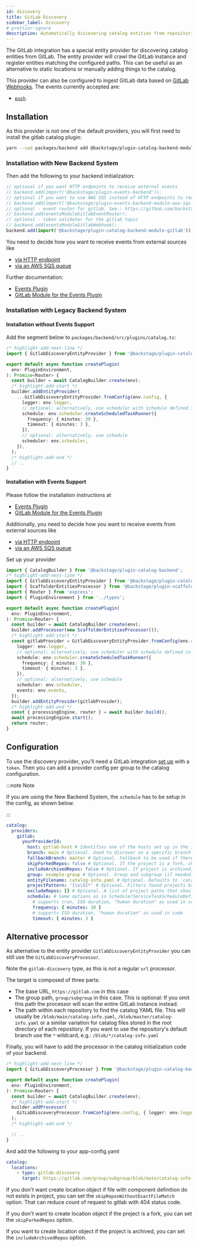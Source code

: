 ```yaml
---
id: discovery
title: GitLab Discovery
sidebar_label: Discovery
# prettier-ignore
description: Automatically discovering catalog entities from repositories in GitLab
---
```


The GitLab integration has a special entity provider for discovering catalog
entities from GitLab. The entity provider will crawl the GitLab instance and register
entities matching the configured paths. This can be useful as an alternative to
static locations or manually adding things to the catalog.

This provider can also be configured to ingest GitLab data based on [GitLab Webhooks](https://docs.gitlab.com/ee/user/project/integrations/webhooks.html#configure-a-webhook-in-gitlab). The events currently accepted are:

- [`push`](https://docs.gitlab.com/ee/user/project/integrations/webhook_events.html#push-events).

## Installation

As this provider is not one of the default providers, you will first need to install
the gitlab catalog plugin:

```bash title="From your Backstage root directory"
yarn --cwd packages/backend add @backstage/plugin-catalog-backend-module-gitlab
```

### Installation with New Backend System

Then add the following to your backend initialization:

```ts title="packages/backend/src/index.ts
// optional if you want HTTP endpoints to receive external events
// backend.add(import('@backstage/plugin-events-backend'));
// optional if you want to use AWS SQS instead of HTTP endpoints to receive external events
// backend.add(import('@backstage/plugin-events-backend-module-aws-sqs'));
// optional - event router for gitlab. See.: https://github.com/backstage/backstage/blob/master/plugins/events-backend-module-gitlab/README.md
// backend.add(eventsModuleGitlabEventRouter);
// optional - token validator for the gitlab topic
// backend.add(eventsModuleGitlabWebhook);
backend.add(import('@backstage/plugin-catalog-backend-module-gitlab'));
```

You need to decide how you want to receive events from external sources like

- [via HTTP endpoint](https://github.com/backstage/backstage/blob/master/plugins/events-backend/README.md#configuration)
- [via an AWS SQS queue](https://github.com/backstage/backstage/tree/master/plugins/events-backend-module-aws-sqs/README.md)

Further documentation:

- [Events Plugin](https://github.com/backstage/backstage/tree/master/plugins/events-backend/README.md)
- [GitLab Module for the Events Plugin](https://github.com/backstage/backstage/blob/master/plugins/events-backend-module-gitlab/README.md)

### Installation with Legacy Backend System

#### Installation without Events Support

Add the segment below to `packages/backend/src/plugins/catalog.ts`:

```ts title="packages/backend/src/plugins/catalog.ts"
/* highlight-add-next-line */
import { GitlabDiscoveryEntityProvider } from '@backstage/plugin-catalog-backend-module-gitlab';

export default async function createPlugin(
  env: PluginEnvironment,
): Promise<Router> {
  const builder = await CatalogBuilder.create(env);
  /* highlight-add-start */
  builder.addEntityProvider(
    ...GitlabDiscoveryEntityProvider.fromConfig(env.config, {
      logger: env.logger,
      // optional: alternatively, use scheduler with schedule defined in app-config.yaml
      schedule: env.scheduler.createScheduledTaskRunner({
        frequency: { minutes: 30 },
        timeout: { minutes: 3 },
      }),
      // optional: alternatively, use schedule
      scheduler: env.scheduler,
    }),
  );
  /* highlight-add-end */
  // ..
}
```

#### Installation with Events Support

Please follow the installation instructions at

- [Events Plugin](https://github.com/backstage/backstage/tree/master/plugins/events-backend/README.md)
- [GitLab Module for the Events Plugin](https://github.com/backstage/backstage/blob/master/plugins/events-backend-module-gitlab/README.md)

Additionally, you need to decide how you want to receive events from external sources like

- [via HTTP endpoint](https://github.com/backstage/backstage/tree/master/plugins/events-backend/README.md)
- [via an AWS SQS queue](https://github.com/backstage/backstage/tree/master/plugins/events-backend-module-aws-sqs/README.md)

Set up your provider

```ts title="packages/backend/src/plugins/catalog.ts"
import { CatalogBuilder } from '@backstage/plugin-catalog-backend';
/* highlight-add-next-line */
import { GitlabDiscoveryEntityProvider } from '@backstage/plugin-catalog-backend-module-gitlab';
import { ScaffolderEntitiesProcessor } from '@backstage/plugin-scaffolder-backend';
import { Router } from 'express';
import { PluginEnvironment } from '../types';

export default async function createPlugin(
  env: PluginEnvironment,
): Promise<Router> {
  const builder = await CatalogBuilder.create(env);
  builder.addProcessor(new ScaffolderEntitiesProcessor());
  /* highlight-add-start */
  const gitlabProvider = GitlabDiscoveryEntityProvider.fromConfig(env.config, {
    logger: env.logger,
    // optional: alternatively, use scheduler with schedule defined in app-config.yaml
    schedule: env.scheduler.createScheduledTaskRunner({
      frequency: { minutes: 30 },
      timeout: { minutes: 3 },
    }),
    // optional: alternatively, use schedule
    scheduler: env.scheduler,
    events: env.events,
  });
  builder.addEntityProvider(gitlabProvider);
  /* highlight-add-end */
  const { processingEngine, router } = await builder.build();
  await processingEngine.start();
  return router;
}
```

## Configuration

To use the discovery provider, you'll need a GitLab integration
[set up](locations.md) with a `token`. Then you can add a provider config per group
to the catalog configuration.

:::note Note

If you are using the New Backend System, the `schedule` has to be setup in the config, as shown below.

:::

```yaml title="app-config.yaml"
catalog:
  providers:
    gitlab:
      yourProviderId:
        host: gitlab-host # Identifies one of the hosts set up in the integrations
        branch: main # Optional. Used to discover on a specific branch
        fallbackBranch: master # Optional. Fallback to be used if there is no default branch configured at the Gitlab repository. It is only used, if `branch` is undefined. Uses `master` as default
        skipForkedRepos: false # Optional. If the project is a fork, skip repository
        includeArchivedRepos: false # Optional. If project is archived, include repository
        group: example-group # Optional. Group and subgroup (if needed) to look for repositories. If not present the whole instance will be scanned
        entityFilename: catalog-info.yaml # Optional. Defaults to `catalog-info.yaml`
        projectPattern: '[\s\S]*' # Optional. Filters found projects based on provided patter. Defaults to `[\s\S]*`, which means to not filter anything
        excludeRepos: [] # Optional. A list of project paths that should be excluded from discovery, e.g. group/subgroup/repo. Should not start or end with a slash.
        schedule: # Same options as in SchedulerServiceTaskScheduleDefinition. Optional for the Legacy Backend System
          # supports cron, ISO duration, "human duration" as used in code
          frequency: { minutes: 30 }
          # supports ISO duration, "human duration" as used in code
          timeout: { minutes: 3 }
```

## Alternative processor

As alternative to the entity provider `GitlabDiscoveryEntityProvider`
you can still use the `GitLabDiscoveryProcessor`.

Note the `gitlab-discovery` type, as this is not a regular `url` processor.

The target is composed of three parts:

- The base URL, `https://gitlab.com` in this case
- The group path, `group/subgroup` in this case. This is optional: If you omit
  this path the processor will scan the entire GitLab instance instead.
- The path within each repository to find the catalog YAML file. This will
  usually be `/blob/main/catalog-info.yaml`, `/blob/master/catalog-info.yaml` or
  a similar variation for catalog files stored in the root directory of each
  repository. If you want to use the repository's default branch use the `*`
  wildcard, e.g.: `/blob/*/catalog-info.yaml`

Finally, you will have to add the processor in the catalog initialization code
of your backend.

```ts title="packages/backend/src/plugins/catalog.ts"
/* highlight-add-next-line */
import { GitLabDiscoveryProcessor } from '@backstage/plugin-catalog-backend-module-gitlab';

export default async function createPlugin(
  env: PluginEnvironment,
): Promise<Router> {
  const builder = await CatalogBuilder.create(env);
  /* highlight-add-start */
  builder.addProcessor(
    GitLabDiscoveryProcessor.fromConfig(env.config, { logger: env.logger }),
  );
  /* highlight-add-end */

  // ..
}
```

And add the following to your app-config.yaml

```yaml
catalog:
  locations:
    - type: gitlab-discovery
      target: https://gitlab.com/group/subgroup/blob/main/catalog-info.yaml
```

If you don't want create location object if file with component definition do not exists in project, you can set the `skipReposWithoutExactFileMatch` option. That can reduce count of request to gitlab with 404 status code.

If you don't want to create location object if the project is a fork, you can set the `skipForkedRepos` option.

If you want to create location object if the project is archived, you can set the `includeArchivedRepos` option.
